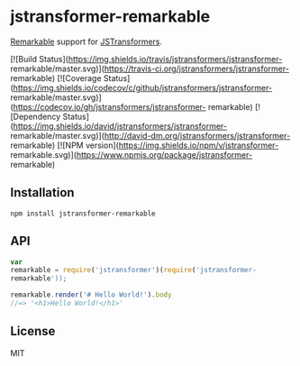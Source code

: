 # jstransformer-remarkable

[Remarkable](http://npm.im/remarkable) support for [JSTransformers](http://github.com/jstransformers).

[![Build Status](https://img.shields.io/travis/jstransformers/jstransformer-
remarkable/master.svg)](https://travis-ci.org/jstransformers/jstransformer-
remarkable)
[![Coverage Status](https://img.shields.io/codecov/c/github/jstransformers/jstransformer-
remarkable/master.svg)](https://codecov.io/gh/jstransformers/jstransformer-
remarkable)
[![Dependency Status](https://img.shields.io/david/jstransformers/jstransformer-
remarkable/master.svg)](http://david-dm.org/jstransformers/jstransformer-
remarkable)
[![NPM version](https://img.shields.io/npm/v/jstransformer-
remarkable.svg)](https://www.npmjs.org/package/jstransformer-
remarkable)

## Installation

    npm install jstransformer-remarkable

## API

```js
var
remarkable = require('jstransformer')(require('jstransformer-
remarkable'));

remarkable.render('# Hello World!').body
//=> '<h1>Hello World!</h1>'
```

## License

MIT
